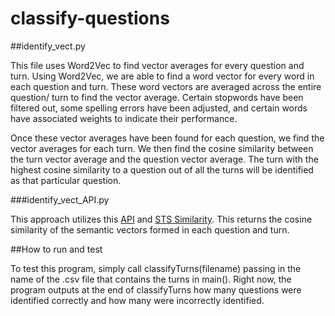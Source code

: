 # classify-questions

##identify_vect.py

This file uses Word2Vec to find vector averages for every question and turn. Using Word2Vec, we are able to find a word vector for every word in each question and turn. These word vectors are averaged across the entire question/ turn to find the vector average. Certain stopwords have been filtered out, some spelling errors have been adjusted, and certain words have associated weights to indicate their performance. 

Once these vector averages have been found for each question, we find the vector averages for each turn. We then find the cosine similarity between the turn vector average and the question vector average. The turn with the highest cosine similarity to a question out of all the turns will be identified as that particular question.

###identify_vect_API.py

This approach utilizes this [API](http://swoogle.umbc.edu/SimService/api.html) and [STS Similarity](http://swoogle.umbc.edu/StsService/index.html). This returns the cosine similarity of the semantic vectors formed in each question and turn.

##How to run and test

To test this program, simply call classifyTurns(filename) passing in the name of the .csv file that contains the turns in main(). Right now, the program outputs at the end of classifyTurns how many questions were identified correctly and how many were incorrectly identified.
